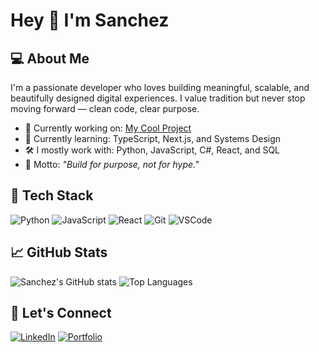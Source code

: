 # Hey 👋 I'm Sanchez

## 💻 About Me
I'm a passionate developer who loves building meaningful, scalable, and beautifully designed digital experiences. I value tradition but never stop moving forward — clean code, clear purpose.

- 🔭 Currently working on: [My Cool Project](https://github.com/lurenzawashere)
- 🌱 Currently learning: TypeScript, Next.js, and Systems Design
- 🛠️ I mostly work with: Python, JavaScript, C#, React, and SQL
- 🧠 Motto: *"Build for purpose, not for hype."*

## 🧰 Tech Stack
![Python](https://img.shields.io/badge/-Python-3776AB?style=flat&logo=python&logoColor=white)
![JavaScript](https://img.shields.io/badge/-JavaScript-F7DF1E?style=flat&logo=javascript&logoColor=black)
![React](https://img.shields.io/badge/-React-61DAFB?style=flat&logo=react&logoColor=black)
![Git](https://img.shields.io/badge/-Git-F05032?style=flat&logo=git&logoColor=white)
![VSCode](https://img.shields.io/badge/-VSCode-007ACC?style=flat&logo=visual-studio-code&logoColor=white)

## 📈 GitHub Stats
![Sanchez's GitHub stats](https://github-readme-stats.vercel.app/api?username=yourusername&show_icons=true&theme=tokyonight)
![Top Languages](https://github-readme-stats.vercel.app/api/top-langs/?username=yourusername&layout=compact&theme=tokyonight)

## 🔗 Let's Connect
[![LinkedIn](https://img.shields.io/badge/LinkedIn-blue?style=flat&logo=linkedin)](https://linkedin.com/in/yourname)
[![Portfolio](https://img.shields.io/badge/Portfolio-000?style=flat&logo=firefox&logoColor=white)](https://yourportfolio.com)
